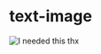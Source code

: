 # text-image

![I needed this thx](https://risacan-text-image.glitch.me/title?v=2&text=I%20needed%20this%20thx)
